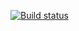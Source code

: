 [![Build status](https://ci.appveyor.com/api/projects/status/5l5rhokb7idgeeje?svg=true)](https://ci.appveyor.com/project/DariaSeliverstova/web-2)

